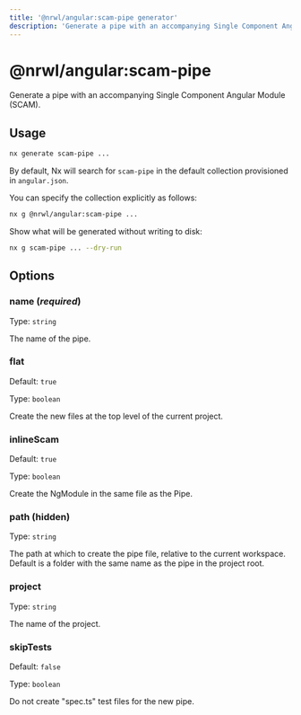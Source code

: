 ```yaml
---
title: '@nrwl/angular:scam-pipe generator'
description: 'Generate a pipe with an accompanying Single Component Angular Module (SCAM).'
---
```


# @nrwl/angular:scam-pipe

Generate a pipe with an accompanying Single Component Angular Module (SCAM).

## Usage

```bash
nx generate scam-pipe ...
```

By default, Nx will search for `scam-pipe` in the default collection provisioned in `angular.json`.

You can specify the collection explicitly as follows:

```bash
nx g @nrwl/angular:scam-pipe ...
```

Show what will be generated without writing to disk:

```bash
nx g scam-pipe ... --dry-run
```

## Options

### name (_**required**_)

Type: `string`

The name of the pipe.

### flat

Default: `true`

Type: `boolean`

Create the new files at the top level of the current project.

### inlineScam

Default: `true`

Type: `boolean`

Create the NgModule in the same file as the Pipe.

### path (**hidden**)

Type: `string`

The path at which to create the pipe file, relative to the current workspace. Default is a folder with the same name as the pipe in the project root.

### project

Type: `string`

The name of the project.

### skipTests

Default: `false`

Type: `boolean`

Do not create "spec.ts" test files for the new pipe.
